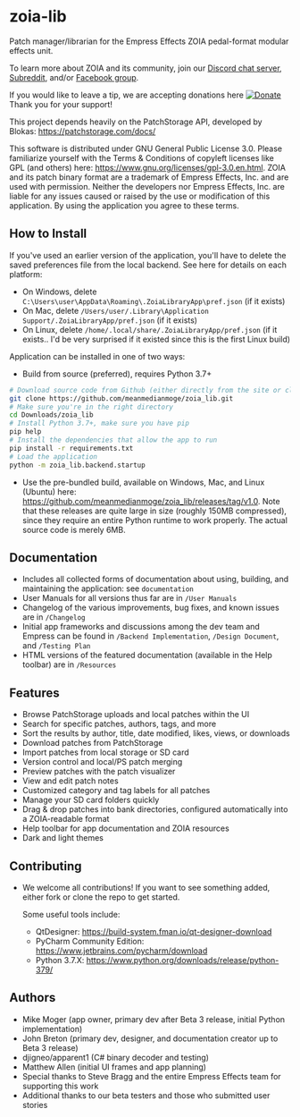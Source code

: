 # zoia-lib
Patch manager/librarian for the Empress Effects ZOIA pedal-format modular effects unit.

To learn more about ZOIA and its community, join our [Discord chat server](https://discordapp.com/invite/HG5GesY),
[Subreddit](https://reddit.com/r/zoia), and/or [Facebook group](https://facebook.com/groups/EmpressZOIAUsers).

If you would like to leave a tip, we are accepting donations here
[![Donate](https://img.shields.io/badge/Donate-PayPal-blue.svg)](https://www.paypal.com/cgi-bin/webscr?cmd=_donations&business=UUQ3SW5VMV3X4&currency_code=USD&source=url)
Thank you for your support!

This project depends heavily on the PatchStorage API, developed by Blokas: https://patchstorage.com/docs/

This software is distributed under GNU General Public License 3.0.
Please familiarize yourself with the Terms & Conditions of copyleft licenses like GPL (and others) here:
https://www.gnu.org/licenses/gpl-3.0.en.html.
ZOIA and its patch binary format are a trademark of Empress Effects, Inc. and are used with permission.
Neither the developers nor Empress Effects, Inc. are liable for any issues caused or raised by the use or
modification of this application. By using the application you agree to these terms.

## How to Install
If you've used an earlier version of the application, you'll have to delete the saved preferences file from the local backend.
See here for details on each platform:
- On Windows, delete `C:\Users\user\AppData\Roaming\.ZoiaLibraryApp\pref.json` (if it exists)
- On Mac, delete `/Users/user/.Library\Application Support/.ZoiaLibraryApp/pref.json` (if it exists)
- On Linux, delete `/home/.local/share/.ZoiaLibraryApp/pref.json` (if it exists.. I'd be very surprised if it existed since this is the first Linux build)

Application can be installed in one of two ways:
- Build from source (preferred), requires Python 3.7+
```bash
# Download source code from Github (either directly from the site or cloning the repo)
git clone https://github.com/meanmedianmoge/zoia_lib.git
# Make sure you're in the right directory
cd Downloads/zoia_lib
# Install Python 3.7+, make sure you have pip
pip help
# Install the dependencies that allow the app to run
pip install -r requirements.txt
# Load the application
python -m zoia_lib.backend.startup
```
- Use the pre-bundled build, available on Windows, Mac, and Linux (Ubuntu) here:
https://github.com/meanmedianmoge/zoia_lib/releases/tag/v1.0.
Note that these releases are quite large in size (roughly 150MB compressed), since they require an entire Python
runtime to work properly. The actual source code is merely 6MB.

## Documentation
- Includes all collected forms of documentation about using, building, and maintaining the application: see `documentation`
- User Manuals for all versions thus far are in `/User Manuals`
- Changelog of the various improvements, bug fixes, and known issues are in `/Changelog`
- Initial app frameworks and discussions among the dev team and Empress can be found in `/Backend Implementation`, 
`/Design Document`, and `/Testing Plan`
- HTML versions of the featured documentation (available in the Help toolbar) are in `/Resources`

## Features
- Browse PatchStorage uploads and local patches within the UI
- Search for specific patches, authors, tags, and more
- Sort the results by author, title, date modified, likes, views, or downloads
- Download patches from PatchStorage
- Import patches from local storage or SD card
- Version control and local/PS patch merging
- Preview patches with the patch visualizer
- View and edit patch notes
- Customized category and tag labels for all patches
- Manage your SD card folders quickly
- Drag & drop patches into bank directories, configured automatically into a ZOIA-readable format
- Help toolbar for app documentation and ZOIA resources
- Dark and light themes

## Contributing
- We welcome all contributions! If you want to see something added, 
  either fork or clone the repo to get started.
  
  Some useful tools include:
  - QtDesigner: https://build-system.fman.io/qt-designer-download
  - PyCharm Community Edition: https://www.jetbrains.com/pycharm/download
  - Python 3.7.X: https://www.python.org/downloads/release/python-379/

## Authors
- Mike Moger (app owner, primary dev after Beta 3 release, initial Python implementation)
- John Breton (primary dev, designer, and documentation creator up to Beta 3 release)
- djigneo/apparent1 (C# binary decoder and testing)
- Matthew Allen (initial UI frames and app planning)
- Special thanks to Steve Bragg and the entire Empress Effects team for supporting this work
- Additional thanks to our beta testers and those who submitted user stories
